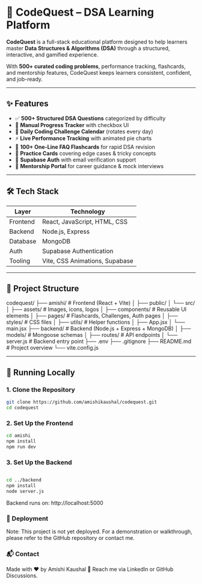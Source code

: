 # 🧠 CodeQuest – DSA Learning Platform

**CodeQuest** is a full-stack educational platform designed to help learners master **Data Structures & Algorithms (DSA)** through a structured, interactive, and gamified experience.

With **500+ curated coding problems**, performance tracking, flashcards, and mentorship features, CodeQuest keeps learners consistent, confident, and job-ready.

---

## ✨ Features

- ✅ **500+ Structured DSA Questions** categorized by difficulty  
- 📌 **Manual Progress Tracker** with checkbox UI  
- 📅 **Daily Coding Challenge Calendar** (rotates every day)  
- ⚡ **Live Performance Tracking** with animated pie charts  
- 🧠 **100+ One-Line FAQ Flashcards** for rapid DSA revision  
- 🧾 **Practice Cards** covering edge cases & tricky concepts  
- 🔐 **Supabase Auth** with email verification support  
- 👥 **Mentorship Portal** for career guidance & mock interviews  

---

## 🛠️ Tech Stack

| Layer     | Technology                            |
|-----------|----------------------------------------|
| Frontend  | React, JavaScript, HTML, CSS           |
| Backend   | Node.js, Express                       |
| Database  | MongoDB                                |
| Auth      | Supabase Authentication                |
| Tooling   | Vite, CSS Animations, Supabase         |

---

## 📁 Project Structure

codequest/
├── amishi/ # Frontend (React + Vite)
│ ├── public/
│ └── src/
│ ├── assets/ # Images, icons, logos
│ ├── components/ # Reusable UI elements
│ ├── pages/ # Flashcards, Challenges, Auth pages
│ ├── styles/ # CSS files
│ ├── utils/ # Helper functions
│ ├── App.jsx
│ └── main.jsx
├── backend/ # Backend (Node.js + Express + MongoDB)
│ ├── models/ # Mongoose schemas
│ ├── routes/ # API endpoints
│ └── server.js # Backend entry point
├── .env
├── .gitignore
├── README.md # Project overview
└── vite.config.js



---
## 🚀 Running Locally

### 1. Clone the Repository

```bash
git clone https://github.com/amishikaushal/codequest.git
cd codequest
```

### 2. Set Up the Frontend

```bash
cd amishi
npm install
npm run dev
```

### 3. Set Up the Backend

```bash

cd ../backend
npm install
node server.js
```
Backend runs on: http://localhost:5000

### 🚧 Deployment
Note: This project is not yet deployed.
For a demonstration or walkthrough, please refer to the GitHub repository or contact me.



### 📬 Contact
Made with ❤️ by Amishi Kaushal
📧 Reach me via LinkedIn or GitHub Discussions.







